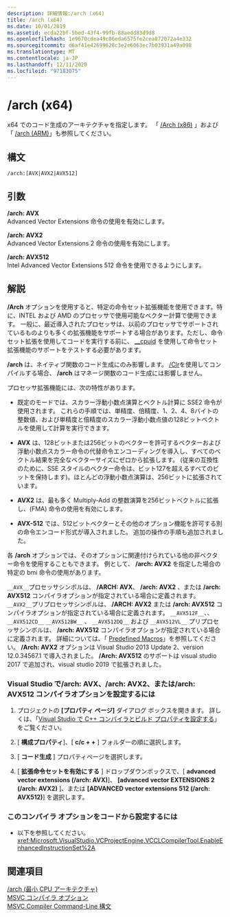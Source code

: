 ```yaml
---
description: 詳細情報:/arch (x64)
title: /arch (x64)
ms.date: 10/01/2019
ms.assetid: ecda22bf-5bed-43f4-99fb-88aedd83d9d8
ms.openlocfilehash: 1e9670cdea49c06eda6575fe2cea872072a4e332
ms.sourcegitcommit: d6af41e42699628c3e2e6063ec7b03931a49a098
ms.translationtype: MT
ms.contentlocale: ja-JP
ms.lasthandoff: 12/11/2020
ms.locfileid: "97183075"
---
```

# <a name="arch-x64"></a>/arch (x64)

x64 でのコード生成のアーキテクチャを指定します。 「 [/Arch (x86)](arch-x86.md) 」および「 [/arch (ARM)](arch-arm.md)」も参照してください。

## <a name="syntax"></a>構文

```
/arch:[AVX|AVX2|AVX512]
```

## <a name="arguments"></a>引数

**/arch: AVX**<br/>
Advanced Vector Extensions 命令の使用を有効にします。

**/arch: AVX2**<br/>
Advanced Vector Extensions 2 命令の使用を有効にします。

**/arch: AVX512**<br/>
Intel Advanced Vector Extensions 512 命令を使用できるようにします。

## <a name="remarks"></a>解説

**/Arch** オプションを使用すると、特定の命令セット拡張機能を使用できます。特に、INTEL および AMD のプロセッサで使用可能なベクター計算で使用できます。 一般に、最近導入されたプロセッサは、以前のプロセッサでサポートされているものよりも多くの拡張機能をサポートする場合があります。ただし、命令セット拡張を使用してコードを実行する前に、 [__cpuid](../../intrinsics/cpuid-cpuidex.md) を使用して命令セット拡張機能のサポートをテストする必要があります。

**/arch** は、ネイティブ関数のコード生成にのみ影響します。 [/Clr](clr-common-language-runtime-compilation.md)を使用してコンパイルする場合、 **/arch** はマネージ関数のコード生成には影響しません。

プロセッサ拡張機能には、次の特性があります。

- 既定のモードでは、スカラー浮動小数点演算とベクトル計算に SSE2 命令が使用されます。 これらの手順では、単精度、倍精度、1、2、4、8バイトの整数値、および単精度と倍精度のスカラー浮動小数点値の128ビットベクトルを使用して計算を実行できます。

- **AVX** は、128ビットまたは256ビットのベクターを許可するベクターおよび浮動小数点スカラー命令の代替命令エンコーディングを導入し、すべてのベクトル結果を完全なベクターサイズにゼロから拡張します。 (従来の互換性のために、SSE スタイルのベクター命令は、ビット127を超えるすべてのビットを保持します)。ほとんどの浮動小数点演算は、256ビットに拡張されています。

- **AVX2** は、最も多く Multiply-Add の整数演算を256ビットベクトルに拡張し、(FMA) 命令の使用を有効にします。

- **AVX-512** では、512ビットベクターとその他のオプション機能を許可する別の命令エンコード形式が導入されました。 追加の操作の手順も追加されました。

各 **/arch** オプションでは、そのオプションに関連付けられている他の非ベクター命令を使用することもできます。 例として、 **/arch: AVX2** を指定した場合の特定の bmi 命令の使用があります。

`__AVX__`プロセッサシンボルは、 **/ARCH: AVX**、 **/arch: AVX2** 、または **/arch: AVX512** コンパイラオプションが指定されている場合に定義されます。 `__AVX2__`プリプロセッサシンボルは、 **/ARCH: AVX2** または **/arch: AVX512** コンパイラオプションが指定されている場合に定義されます。 `__AVX512F__`、、 `__AVX512CD__` `__AVX512BW__` 、 `__AVX512DQ__` および `__AVX512VL__` プリプロセッサシンボルは、 **/arch: AVX512** コンパイラオプションが指定されている場合に定義されます。 詳細については、「 [Predefined Macros](../../preprocessor/predefined-macros.md)」を参照してください。 **/Arch: AVX2** オプションは Visual Studio 2013 Update 2、version 12.0.34567.1 で導入されました。 **/Arch: AVX512** のサポートは visual studio 2017 で追加され、visual studio 2019 で拡張されました。

### <a name="to-set-the-archavx-archavx2-or-archavx512-compiler-option-in-visual-studio"></a>Visual Studio で/arch: AVX、/arch: AVX2、または/arch: AVX512 コンパイラオプションを設定するには

1. プロジェクトの **[プロパティ ページ]** ダイアログ ボックスを開きます。 詳しくは、「[Visual Studio で C++ コンパイラとビルド プロパティを設定する](../working-with-project-properties.md)」をご覧ください。

1. [ **構成プロパティ**]、[ **c/c + +** ] フォルダーの順に選択します。

1. [ **コード生成** ] プロパティページを選択します。

1. [ **拡張命令セットを有効にする** ] ドロップダウンボックスで、[ **advanced vector extensions (/arch: AVX)**]、 **[advanced vector EXTENSIONS 2 (/arch: AVX2)** ]、または **[ADVANCED vector extensions 512 (/arch: AVX512)**] を選択します。

### <a name="to-set-this-compiler-option-programmatically"></a>このコンパイラ オプションをコードから設定するには

- 以下を参照してください。<xref:Microsoft.VisualStudio.VCProjectEngine.VCCLCompilerTool.EnableEnhancedInstructionSet%2A>

## <a name="see-also"></a>関連項目

[/arch (最小 CPU アーキテクチャ)](arch-minimum-cpu-architecture.md)<br/>
[MSVC コンパイラ オプション](compiler-options.md)<br/>
[MSVC Compiler Command-Line 構文](compiler-command-line-syntax.md)
